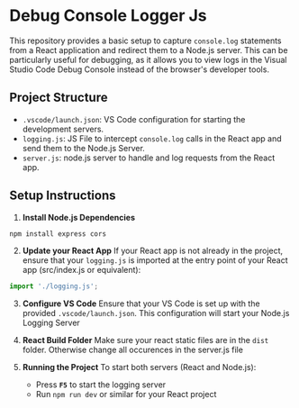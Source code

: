 # Debug Console Logger Js
This repository provides a basic setup to capture `console.log` statements from a React application and redirect them to a Node.js server. This can be particularly useful for debugging, as it allows you to view logs in the Visual Studio Code Debug Console instead of the browser's developer tools.

## Project Structure
- `.vscode/launch.json`: VS Code configuration for starting the development servers.
- `logging.js`: JS File to intercept `console.log` calls in the React app and send them to the Node.js Server.
- `server.js`: node.js server to handle and log requests from the React app.

## Setup Instructions
1. **Install Node.js Dependencies**
```bash
npm install express cors
```
2. **Update your React App**
If your React app is not already in the project, ensure that your `logging.js` is imported at the entry point of your React app (src/index.js or equivalent):
```js
import './logging.js';
```

3. **Configure VS Code**
Ensure that your VS Code is set up with the provided `.vscode/launch.json`. This configuration will start your Node.js Logging Server

4. **React Build Folder**
Make sure your react static files are in the `dist` folder. Otherwise change all occurences in the server.js file

5. **Running the Project**
To start both servers (React and Node.js):
    - Press **`F5`** to start the logging server
    - Run `npm run dev` or similar for your React project 
